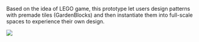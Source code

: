 Based on the idea of LEGO game, this prototype let users design patterns with premade tiles (GardenBlocks) and then instantiate them into full-scale spaces to experience their own design.

![](https://github.com/shuang-bi/GardenBlock-Game/blob/master/GardenBlock%20Game-s.gif)
